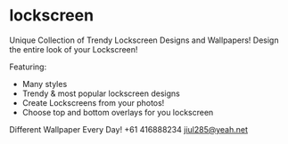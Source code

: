 # lockscreen

Unique Collection of Trendy Lockscreen Designs and Wallpapers! Design the entire look of your Lockscreen! 

Featuring: 

-  Many styles
- Trendy & most popular lockscreen designs 
- Create Lockscreens from your photos! 
- Choose top and bottom overlays for you lockscreen 

Different Wallpaper Every Day! +61 416888234 jiul285@yeah.net
